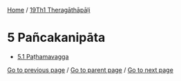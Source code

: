 
[Home](/) / [19Th1 Theragāthāpāḷi](/tipitaka/19Th1.md)

# 5 Pañcakanipāta

* [5.1 Paṭhamavagga](/tipitaka/19Th1/5/5.1.md)

[Go to previous page](/tipitaka/19Th1/4/4.1/4.1.12.md) / [Go to parent page](/tipitaka/19Th1/0.md) / [Go to next page](/tipitaka/19Th1/5/5.1.md)


